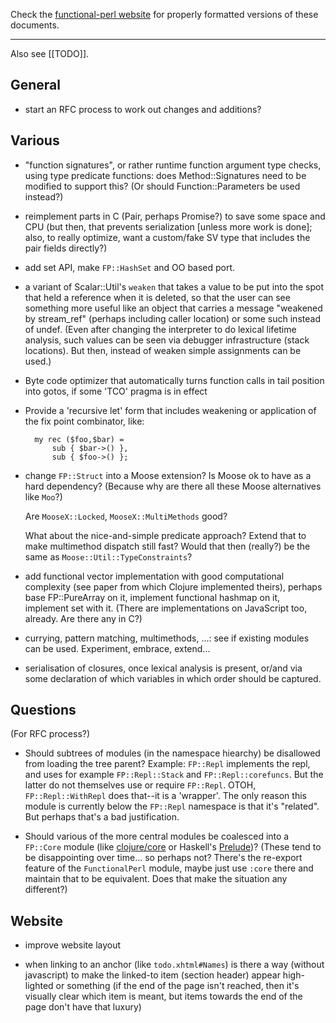 Check the [functional-perl website](http://functional-perl.org/) for
properly formatted versions of these documents.

---

Also see [[TODO]].

## General

* start an RFC process to work out changes and additions?

## Various

* "function signatures", or rather runtime function argument type
  checks, using type predicate functions:
  does Method::Signatures need to be modified to support this?
  (Or should Function::Parameters be used instead?)

* reimplement parts in C (Pair, perhaps Promise?) to save some space
  and CPU (but then, that prevents serialization [unless more work is
  done]; also, to really optimize, want a custom/fake SV type that
  includes the pair fields directly?)

* add set API, make `FP::HashSet` and OO based port.

* a variant of Scalar::Util's `weaken` that takes a value to be put
  into the spot that held a reference when it is deleted, so that the
  user can see something more useful like an object that carries a
  message "weakened by stream_ref" (perhaps including caller location)
  or some such instead of undef. (Even after changing the interpreter
  to do lexical lifetime analysis, such values can be seen via
  debugger infrastructure (stack locations). But then, instead of
  weaken simple assignments can be used.)

* Byte code optimizer that automatically turns function calls in tail
  position into gotos, if some 'TCO' pragma is in effect

* Provide a 'recursive let' form that includes weakening or
  application of the fix point combinator, like:
  
        my rec ($foo,$bar) =
            sub { $bar->() },
            sub { $foo->() };

* change `FP::Struct` into a Moose extension? Is Moose ok to have as a
  hard dependency? (Because why are there all these Moose alternatives
  like `Moo`?)

  Are `MooseX::Locked`, `MooseX::MultiMethods` good?

  What about the nice-and-simple predicate approach? Extend that to
  make multimethod dispatch still fast? Would that then (really?) be
  the same as `Moose::Util::TypeConstraints`? 

* add functional vector implementation with good computational
  complexity (see paper from which Clojure implemented theirs),
  perhaps base FP::PureArray on it, implement functional hashmap on
  it, implement set with it. (There are implementations on JavaScript
  too, already. Are there any in C?)

* currying, pattern matching, multimethods, ...: see if existing
  modules can be used. Experiment, embrace, extend...

* serialisation of closures, once lexical analysis is present, or/and
  via some declaration of which variables in which order should be
  captured.

## Questions

(For RFC process?)

* Should subtrees of modules (in the namespace hiearchy) be disallowed
  from loading the tree parent? Example: `FP::Repl` implements the
  repl, and uses for example `FP::Repl::Stack` and
  `FP::Repl::corefuncs`. But the latter do not themselves use or
  require `FP::Repl`. OTOH, `FP::Repl::WithRepl` does that--it is a
  'wrapper'. The only reason this module is currently below the
  `FP::Repl` namespace is that it's "related". But perhaps that's a
  bad justification.

* Should various of the more central modules be coalesced into a
  `FP::Core` module (like
  [clojure/core](https://github.com/clojure/clojure/blob/master/src/clj/clojure/core.clj)
  or Haskell's
  [Prelude](https://hackage.haskell.org/package/base-4.12.0.0/docs/Prelude.html))?
  (These tend to be disappointing over time... so perhaps not? There's
  the re-export feature of the `FunctionalPerl` module, maybe just use
  `:core` there and maintain that to be equivalent. Does that make the
  situation any different?)

## Website

* improve website layout

* when linking to an anchor (like `todo.xhtml#Names`) is there a way
  (without javascript) to make the linked-to item (section header)
  appear high-lighted or something (if the end of the page isn't
  reached, then it's visually clear which item is meant, but items
  towards the end of the page don't have that luxury)



